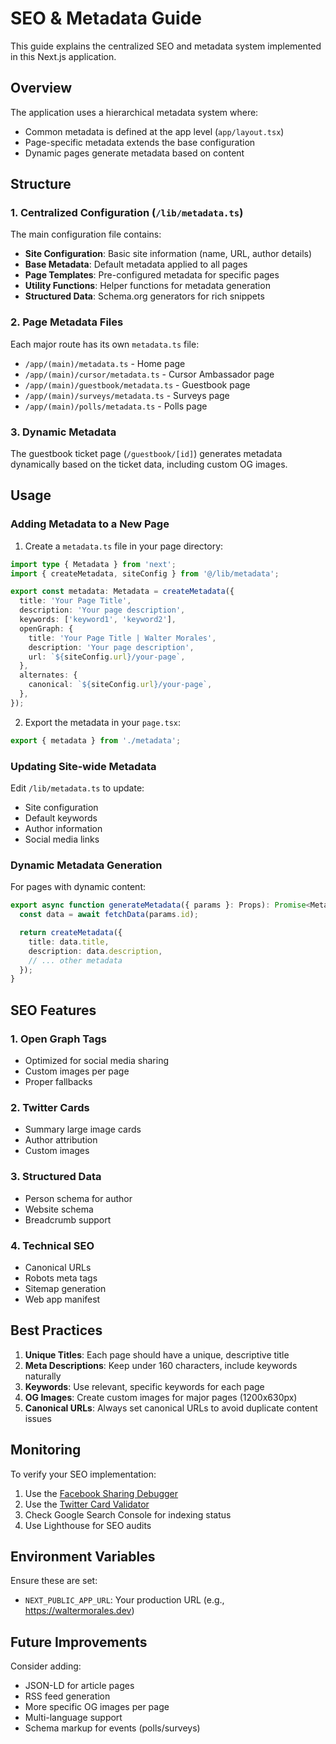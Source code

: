 # SEO & Metadata Guide

This guide explains the centralized SEO and metadata system implemented in this Next.js application.

## Overview

The application uses a hierarchical metadata system where:

- Common metadata is defined at the app level (`app/layout.tsx`)
- Page-specific metadata extends the base configuration
- Dynamic pages generate metadata based on content

## Structure

### 1. Centralized Configuration (`/lib/metadata.ts`)

The main configuration file contains:

- **Site Configuration**: Basic site information (name, URL, author details)
- **Base Metadata**: Default metadata applied to all pages
- **Page Templates**: Pre-configured metadata for specific pages
- **Utility Functions**: Helper functions for metadata generation
- **Structured Data**: Schema.org generators for rich snippets

### 2. Page Metadata Files

Each major route has its own `metadata.ts` file:

- `/app/(main)/metadata.ts` - Home page
- `/app/(main)/cursor/metadata.ts` - Cursor Ambassador page
- `/app/(main)/guestbook/metadata.ts` - Guestbook page
- `/app/(main)/surveys/metadata.ts` - Surveys page
- `/app/(main)/polls/metadata.ts` - Polls page

### 3. Dynamic Metadata

The guestbook ticket page (`/guestbook/[id]`) generates metadata dynamically based on the ticket data, including custom OG images.

## Usage

### Adding Metadata to a New Page

1. Create a `metadata.ts` file in your page directory:

```typescript
import type { Metadata } from 'next';
import { createMetadata, siteConfig } from '@/lib/metadata';

export const metadata: Metadata = createMetadata({
  title: 'Your Page Title',
  description: 'Your page description',
  keywords: ['keyword1', 'keyword2'],
  openGraph: {
    title: 'Your Page Title | Walter Morales',
    description: 'Your page description',
    url: `${siteConfig.url}/your-page`,
  },
  alternates: {
    canonical: `${siteConfig.url}/your-page`,
  },
});
```

2. Export the metadata in your `page.tsx`:

```typescript
export { metadata } from './metadata';
```

### Updating Site-wide Metadata

Edit `/lib/metadata.ts` to update:

- Site configuration
- Default keywords
- Author information
- Social media links

### Dynamic Metadata Generation

For pages with dynamic content:

```typescript
export async function generateMetadata({ params }: Props): Promise<Metadata> {
  const data = await fetchData(params.id);

  return createMetadata({
    title: data.title,
    description: data.description,
    // ... other metadata
  });
}
```

## SEO Features

### 1. Open Graph Tags

- Optimized for social media sharing
- Custom images per page
- Proper fallbacks

### 2. Twitter Cards

- Summary large image cards
- Author attribution
- Custom images

### 3. Structured Data

- Person schema for author
- Website schema
- Breadcrumb support

### 4. Technical SEO

- Canonical URLs
- Robots meta tags
- Sitemap generation
- Web app manifest

## Best Practices

1. **Unique Titles**: Each page should have a unique, descriptive title
2. **Meta Descriptions**: Keep under 160 characters, include keywords naturally
3. **Keywords**: Use relevant, specific keywords for each page
4. **OG Images**: Create custom images for major pages (1200x630px)
5. **Canonical URLs**: Always set canonical URLs to avoid duplicate content issues

## Monitoring

To verify your SEO implementation:

1. Use the [Facebook Sharing Debugger](https://developers.facebook.com/tools/debug/)
2. Use the [Twitter Card Validator](https://cards-dev.twitter.com/validator)
3. Check Google Search Console for indexing status
4. Use Lighthouse for SEO audits

## Environment Variables

Ensure these are set:

- `NEXT_PUBLIC_APP_URL`: Your production URL (e.g., https://waltermorales.dev)

## Future Improvements

Consider adding:

- JSON-LD for article pages
- RSS feed generation
- More specific OG images per page
- Multi-language support
- Schema markup for events (polls/surveys)
